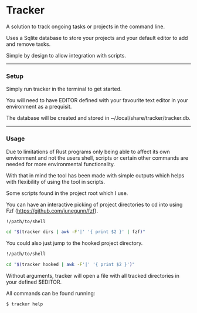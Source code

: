 # Tracker

A solution to track ongoing tasks or projects in the command line.

Uses a Sqlite database to store your projects and your default editor to add and remove tasks.

Simple by design to allow integration with scripts.

---

### Setup

Simply run tracker in the terminal to get started.

You will need to have EDITOR defined with your favourite text editor in your environment as a prequisit.

The database will be created and stored in ~/.local/share/tracker/tracker.db.

___

### Usage

Due to limitations of Rust programs only being able to affect its own environment and not the users shell, scripts or certain other commands are needed for more environmental functionality.

With that in mind the tool has been made with simple outputs which helps with flexibility of using the tool in scripts.

Some scripts found in the project root which I use.

You can have an interactive picking of project directories to cd into using Fzf (https://github.com/junegunn/fzf).

```bash
!/path/to/shell

cd "$(tracker dirs | awk -F'|' '{ print $2 }' | fzf)"
```

You could also just jump to the hooked project directory.

```bash
!/path/to/shell

cd "$(tracker hooked | awk -F'|' '{ print $2 }')"
```


Without arguments, tracker will open a file with all tracked directories in your defined $EDITOR.

All commands can be found running:

```
$ tracker help
```
